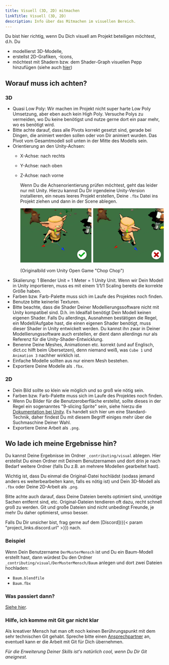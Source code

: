 ```yaml
---
title: Visuell (3D, 2D) mitmachen
linkTitle: Visuell (3D, 2D)
description: Info über das Mitmachen im visuellen Bereich.
---
```


Du bist hier richtig, wenn Du Dich visuell am Projekt beteiligen möchtest, d.h. Du

* modellierst 3D-Modelle,
* erstellst 2D-Grafiken, -Icons,
* möchtest mit Shadern bzw. dem Shader-Graph visuellen Pepp hinzufügen (siehe auch [hier](../technical/))

## Worauf muss ich achten?

### 3D

* Quasi Low Poly: Wir machen im Projekt nicht super harte Low Poly Umsetzung, aber eben auch kein High Poly. 
  Versuche Polys zu vermeiden, wo Du keine benötigst und nutze gerne dort ein paar mehr, wo es benötigt wird.
* Bitte achte darauf, dass alle Pivots korrekt gesetzt sind, gerade bei Dingen, die animiert werden sollen oder von Dir animiert wurden.
  Das Pivot vom Gesamtmodell soll unten in der Mitte des Modells sein.
* Orientierung an den Unity-Achsen:
  * X-Achse: nach rechts
  * Y-Achse: nach oben
  * Z-Achse: nach vorne
    
    Wenn Du die Achsenorientierung prüfen möchtest, geht das leider nur mit Unity. Hierzu kannst Du Dir irgendeine Unity-Version installieren, ein neues leeres Projekt erstellen, Deine `.fbx` Datei ins Projekt ziehen und dann in der Scene ablegen.
    
    ![Achsenorientierung](assets/achsenorientierung-by-unity.png)
    
    (Originalbild vom Unity Open Game "Chop Chop")
* Skalierung: 1 Blender Unit = 1 Meter = 1 Unity Unit.
  Wenn wir Dein Modell in Unity importieren, muss es mit einem 1/1/1 Scaling bereits die korrekte Größe haben.
* Farben bzw. Farb-Palette muss sich im Laufe des Projektes noch finden.
* Benutze bitte keinerlei Texturen.
* Bitte beachte, dass die Shader Deiner Modellierungssoftware nicht mit Unity kompatibel sind. D.h. im Idealfall benötigt Dein Modell keinen eigenen Shader. Falls Du allerdings, Ausnahmen bestätigen die Regel, ein Modell/Aufgabe hast, die einen eigenen Shader benötigt, muss dieser Shader in Unity entwickelt werden. Du kannst ihn zwar in Deiner Modellierungssoftware auch erstellen, er dient dann allerdings nur als Referenz für die Unity-Shader-Entwicklung.
* Benenne Deine Meshes, Animationen etc. korrekt (und auf Englisch, dict.cc hilft beim Übersetzen), denn niemand weiß, was `Cube 1` und `Animation 3` nachher wirklich ist. 
* Einfache Modelle sollten aus nur einem Mesh bestehen.
* Exportiere Deine Modelle als `.fbx`.

### 2D

* Dein Bild sollte so klein wie möglich und so groß wie nötig sein.
* Farben bzw. Farb-Palette muss sich im Laufe des Projektes noch finden.
* Wenn Du Bilder für die Benutzeroberfläche erstellst, sollte dieses in der Regel ein sogenanntes "9-slicing Sprite" sein, siehe hierzu die [Dokumentation bei Unity](https://docs.unity3d.com/Manual/9SliceSprites.html). Es handelt sich hier um eine Standard-Technik, daher findest Du mit diesem Begriff einiges mehr über die Suchmaschine Deiner Wahl.
* Exportiere Deine Arbeit als `.png`.

## Wo lade ich meine Ergebnisse hin?

Du kannst Deine Ergebnisse im Ordner `_contributing/visual` ablegen.
Hier erstellst Du einen Ordner mit Deinem Benutzernamen und dort drin je nach Bedarf weitere Ordner (falls Du z.B. an mehrere Modellen gearbeitet hast). 

Wichtig ist, dass Du einmal die Original-Datei hochlädst (sodass jemand anders es weiterbearbeiten kann, falls es nötig ist) und Dein 3D-Modell als `.fbx` oder Deine 2D-Arbeit als `.png`. 

Bitte achte auch darauf, dass Deine Dateien bereits optimiert sind, unnötige Sachen entfernt sind, etc. 
Original-Dateien tendieren oft dazu, recht schnell groß zu werden.
Git und große Dateien sind nicht unbedingt Freunde, je mehr Du daher optimierst, umso besser.

Falls Du Dir unsicher bist, frag gerne auf dem [Discord]({{< param "project_links.discord.url" >}}) nach.

### Beispiel

Wenn Dein Benutzername `DerMusterMensch` ist und Du ein Baum-Modell erstellt hast, dann würdest Du den Ordner `_contributing/visual/DerMusterMensch/Baum` anlegen und dort zwei Dateien hochladen:

* `Baum.blendfile`
* `Baum.fbx`

### Was passiert dann?

[Siehe hier](../#ich-habe-eine-aufgabe-fertig-was-mache-ich-damit).

### Hilfe, ich komme mit Git gar nicht klar

Als kreativer Mensch hat man oft noch keinen Berührungspunkt mit dem sehr technischen Git gehabt.
Spreche bitte einen [Ansprechpartner](https://github.com/boundfoxstudios/community-project/#ansprechpartner) an, eventuell kann er die Arbeit mit Git für Dich übernehmen.

_Für die Erweiterung Deiner Skills ist's natürlich cool, wenn Du Dir Git aneignest._
